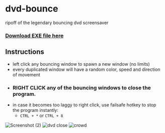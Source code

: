 # dvd-bounce
ripoff of the legendary bouncing dvd screensaver

### [Download EXE file here](https://github.com/AbhiK002/dvd-bounce/raw/main/dvd.exe)

## Instructions
- left click any bouncing window to spawn a new window (no limits)
- every duplicated window will have a random color, speed and direction of movement
- ### RIGHT CLICK any of the bouncing windows to close the program.
- in case it becomes too laggy to right click, use failsafe hotkey to stop the program instantly:
  - `CTRL + *` or `CTRL + 8`

![Screenshot (2)](https://user-images.githubusercontent.com/68178267/160447288-bb5d5875-813c-4c48-af3f-2a748326c9d6.png)
![dvd close](https://user-images.githubusercontent.com/68178267/160447246-890d342f-39d6-479d-9713-7ca04632cc18.png)
![crowd](https://user-images.githubusercontent.com/68178267/160447280-aebe3e86-fce8-4ad1-9808-796d0b58f07a.png)
